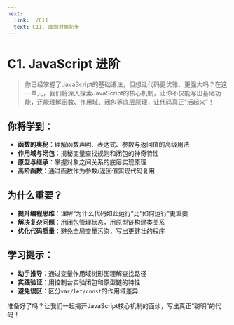 ```yaml
---
next:
  link: ./C11
  text: C11. 面向对象初步
---
```


# C1. JavaScript 进阶

> 你已经掌握了JavaScript的基础语法，但想让代码更优雅、更强大吗？在这一单元，我们将深入探索JavaScript的核心机制，让你不仅能写出基础功能，还能理解函数、作用域、闭包等底层原理，让代码真正“活起来”！

## 你将学到：

- **函数的奥秘**：理解函数声明、表达式、参数与返回值的高级用法
- **作用域与闭包**：揭秘变量查找规则和闭包的神奇特性
- **原型与继承**：掌握对象之间关系的底层实现原理
- **高阶函数**：通过函数作为参数/返回值实现代码复用

## 为什么重要？

- **提升编程思维**：理解“为什么代码如此运行”比“如何运行”更重要
- **解决复杂问题**：用闭包管理状态，用原型链构建类关系
- **优化代码质量**：避免全局变量污染，写出更健壮的程序

## 学习提示：

- **动手推导**：通过变量作用域树形图理解查找路径
- **实践验证**：用控制台实验闭包和原型链的特性
- **避免误区**：区分`var/let/const`的作用域差异

准备好了吗？让我们一起揭开JavaScript核心机制的面纱，写出真正“聪明”的代码！
